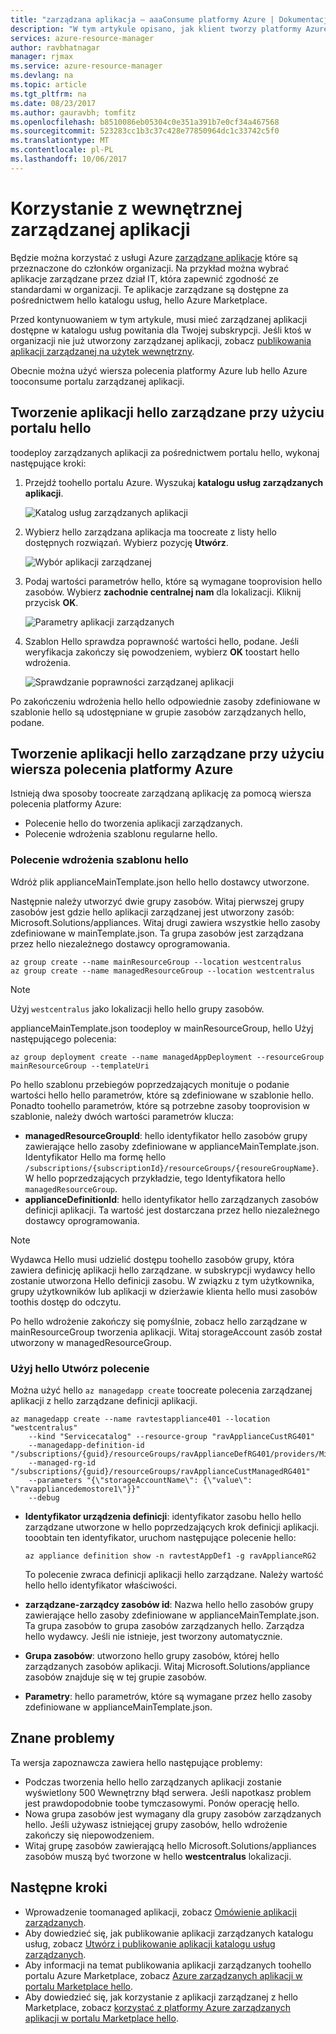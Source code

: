```yaml
---
title: "zarządzana aplikacja — aaaConsume platformy Azure | Dokumentacja firmy Microsoft"
description: "W tym artykule opisano, jak klient tworzy platformy Azure zarządzanych aplikacji z plików publikowanych."
services: azure-resource-manager
author: ravbhatnagar
manager: rjmax
ms.service: azure-resource-manager
ms.devlang: na
ms.topic: article
ms.tgt_pltfrm: na
ms.date: 08/23/2017
ms.author: gauravbh; tomfitz
ms.openlocfilehash: b8510086eb05304c0e351a391b7e0cf34a467568
ms.sourcegitcommit: 523283cc1b3c37c428e77850964dc1c33742c5f0
ms.translationtype: MT
ms.contentlocale: pl-PL
ms.lasthandoff: 10/06/2017
---
```

# <a name="consume-an-internal-managed-application"></a>Korzystanie z wewnętrznej zarządzanej aplikacji

Będzie można korzystać z usługi Azure [zarządzane aplikacje](managed-application-overview.md) które są przeznaczone do członków organizacji. Na przykład można wybrać aplikacje zarządzane przez dział IT, która zapewnić zgodność ze standardami w organizacji. Te aplikacje zarządzane są dostępne za pośrednictwem hello katalogu usług, hello Azure Marketplace.

Przed kontynuowaniem w tym artykule, musi mieć zarządzanej aplikacji dostępne w katalogu usług powitania dla Twojej subskrypcji. Jeśli ktoś w organizacji nie już utworzony zarządzanej aplikacji, zobacz [publikowania aplikacji zarządzanej na użytek wewnętrzny](managed-application-publishing.md).

Obecnie można użyć wiersza polecenia platformy Azure lub hello Azure tooconsume portalu zarządzanej aplikacji.

## <a name="create-hello-managed-application-by-using-hello-portal"></a>Tworzenie aplikacji hello zarządzane przy użyciu portalu hello

toodeploy zarządzanych aplikacji za pośrednictwem portalu hello, wykonaj następujące kroki:

1. Przejdź toohello portalu Azure. Wyszukaj **katalogu usług zarządzanych aplikacji**.

   ![Katalog usług zarządzanych aplikacji](./media/managed-application-consumption/create-service-catalog-managed-application.png)

1. Wybierz hello zarządzana aplikacja ma toocreate z listy hello dostępnych rozwiązań. Wybierz pozycję **Utwórz**.

   ![Wybór aplikacji zarządzanej](./media/managed-application-consumption/select-offer.png)

1. Podaj wartości parametrów hello, które są wymagane tooprovision hello zasobów. Wybierz **zachodnie centralnej nam** dla lokalizacji. Kliknij przycisk **OK**.

   ![Parametry aplikacji zarządzanych](./media/managed-application-consumption/input-parameters.png)

1. Szablon Hello sprawdza poprawność wartości hello, podane. Jeśli weryfikacja zakończy się powodzeniem, wybierz **OK** toostart hello wdrożenia.

   ![Sprawdzanie poprawności zarządzanej aplikacji](./media/managed-application-consumption/validation.png)

Po zakończeniu wdrożenia hello hello odpowiednie zasoby zdefiniowane w szablonie hello są udostępniane w grupie zasobów zarządzanych hello, podane.

## <a name="create-hello-managed-application-by-using-azure-cli"></a>Tworzenie aplikacji hello zarządzane przy użyciu wiersza polecenia platformy Azure

Istnieją dwa sposoby toocreate zarządzaną aplikację za pomocą wiersza polecenia platformy Azure:

* Polecenie hello do tworzenia aplikacji zarządzanych.
* Polecenie wdrożenia szablonu regularne hello.

### <a name="use-hello-template-deployment-command"></a>Polecenie wdrożenia szablonu hello

Wdróż plik applianceMainTemplate.json hello hello dostawcy utworzone.

Następnie należy utworzyć dwie grupy zasobów. Witaj pierwszej grupy zasobów jest gdzie hello aplikacji zarządzanej jest utworzony zasób: Microsoft.Solutions/appliances. Witaj drugi zawiera wszystkie hello zasoby zdefiniowane w mainTemplate.json. Ta grupa zasobów jest zarządzana przez hello niezależnego dostawcy oprogramowania.

```azurecli
az group create --name mainResourceGroup --location westcentralus
az group create --name managedResourceGroup --location westcentralus
```

> [!NOTE]
> Użyj `westcentralus` jako lokalizacji hello hello grupy zasobów.
>

applianceMainTemplate.json toodeploy w mainResourceGroup, hello Użyj następującego polecenia:

```azurecli
az group deployment create --name managedAppDeployment --resourceGroup mainResourceGroup --templateUri
```

Po hello szablonu przebiegów poprzedzających monituje o podanie wartości hello hello parametrów, które są zdefiniowane w szablonie hello. Ponadto toohello parametrów, które są potrzebne zasoby tooprovision w szablonie, należy dwóch wartości parametrów klucza:

- **managedResourceGroupId**: hello identyfikator hello zasobów grupy zawierające hello zasoby zdefiniowane w applianceMainTemplate.json. Identyfikator Hello ma formę hello `/subscriptions/{subscriptionId}/resourceGroups/{resoureGroupName}`. W hello poprzedzających przykładzie, tego Identyfikatora hello `managedResourceGroup`.
- **applianceDefinitionId**: hello identyfikator hello zarządzanych zasobów definicji aplikacji. Ta wartość jest dostarczana przez hello niezależnego dostawcy oprogramowania.

> [!NOTE]
> Wydawca Hello musi udzielić dostępu toohello zasobów grupy, która zawiera definicję aplikacji hello zarządzane. w subskrypcji wydawcy hello zostanie utworzona Hello definicji zasobu. W związku z tym użytkownika, grupy użytkowników lub aplikacji w dzierżawie klienta hello musi zasobów toothis dostęp do odczytu.

Po hello wdrożenie zakończy się pomyślnie, zobacz hello zarządzane w mainResourceGroup tworzenia aplikacji. Witaj storageAccount zasób został utworzony w managedResourceGroup.

### <a name="use-hello-create-command"></a>Użyj hello Utwórz polecenie

Można użyć hello `az managedapp create` toocreate polecenia zarządzanej aplikacji z hello zarządzane definicji aplikacji.

```azurecli
az managedapp create --name ravtestappliance401 --location "westcentralus"
    --kind "Servicecatalog" --resource-group "ravApplianceCustRG401"
    --managedapp-definition-id "/subscriptions/{guid}/resourceGroups/ravApplianceDefRG401/providers/Microsoft.Solutions/applianceDefinitions/ravtestAppDef401"
    --managed-rg-id "/subscriptions/{guid}/resourceGroups/ravApplianceCustManagedRG401"
    --parameters "{\"storageAccountName\": {\"value\": \"ravappliancedemostore1\"}}"
    --debug
```

* **Identyfikator urządzenia definicji**: identyfikator zasobu hello hello zarządzane utworzone w hello poprzedzających krok definicji aplikacji. tooobtain ten identyfikator, uruchom następujące polecenie hello:

  ```azurecli
  az appliance definition show -n ravtestAppDef1 -g ravApplianceRG2
  ```

  To polecenie zwraca definicji aplikacji hello zarządzane. Należy wartość hello hello identyfikator właściwości.

* **zarządzane-zarządcy zasobów id**: Nazwa hello hello zasobów grupy zawierające hello zasoby zdefiniowane w applianceMainTemplate.json. Ta grupa zasobów to grupa zasobów zarządzanych hello. Zarządza hello wydawcy. Jeśli nie istnieje, jest tworzony automatycznie.
* **Grupa zasobów**: utworzono hello grupy zasobów, której hello zarządzanych zasobów aplikacji. Witaj Microsoft.Solutions/appliance zasobów znajduje się w tej grupie zasobów.
* **Parametry**: hello parametrów, które są wymagane przez hello zasoby zdefiniowane w applianceMainTemplate.json.

## <a name="known-issues"></a>Znane problemy

Ta wersja zapoznawcza zawiera hello następujące problemy:

* Podczas tworzenia hello hello zarządzanych aplikacji zostanie wyświetlony 500 Wewnętrzny błąd serwera. Jeśli napotkasz problem jest prawdopodobnie toobe tymczasowymi. Ponów operację hello.
* Nowa grupa zasobów jest wymagany dla grupy zasobów zarządzanych hello. Jeśli używasz istniejącej grupy zasobów, hello wdrożenie zakończy się niepowodzeniem.
* Witaj grupę zasobów zawierającą hello Microsoft.Solutions/appliances zasobów muszą być tworzone w hello **westcentralus** lokalizacji.

## <a name="next-steps"></a>Następne kroki

* Wprowadzenie toomanaged aplikacji, zobacz [Omówienie aplikacji zarządzanych](managed-application-overview.md).
* Aby dowiedzieć się, jak publikowanie aplikacji zarządzanych katalogu usług, zobacz [Utwórz i publikowanie aplikacji katalogu usług zarządzanych](managed-application-publishing.md).
* Aby informacji na temat publikowania aplikacji zarządzanych toohello portalu Azure Marketplace, zobacz [Azure zarządzanych aplikacji w portalu Marketplace hello](managed-application-author-marketplace.md).
* Aby dowiedzieć się, jak korzystanie z aplikacji zarządzanej z hello Marketplace, zobacz [korzystać z platformy Azure zarządzanych aplikacji w portalu Marketplace hello](managed-application-consume-marketplace.md).
